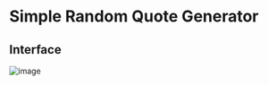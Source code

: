 # Simple Random Quote Generator
## Interface
![image](https://github.com/user-attachments/assets/dffefd92-d2e8-4638-9ec3-50adf74377d7)
